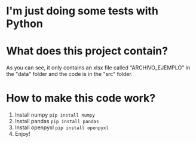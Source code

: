 # I'm just doing some tests with Python

# What does this project contain?

As you can see, it only contains an xlsx file called "ARCHIVO_EJEMPLO" in the "data" folder and the code is in the "src" folder.

# How to make this code work?
1. Install numpy `pip install numpy`
2. Install pandas `pip install pandas`
3. Install openpyxl `pip install openpyxl`
4. Enjoy!
